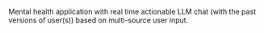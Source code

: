 Mental health application with real time actionable LLM chat (with the past versions of user(s)) based on multi-source user input. 

